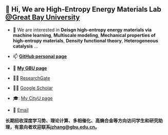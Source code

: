 <!--

**Here are some ideas to get you started:**

🙋‍♀️ A short introduction - what is your organization all about?
🌈 Contribution guidelines - how can the community get involved?
👩‍💻 Useful resources - where can the community find your docs? Is there anything else the community should know?
🍿 Fun facts - what does your team eat for breakfast?
🧙 Remember, you can do mighty things with the power of [Markdown](https://docs.github.com/github/writing-on-github/getting-started-with-writing-and-formatting-on-github/basic-writing-and-formatting-syntax)
-->
## 👋 Hi, We are High-Entropy Energy Materials Lab [@Great Bay University](https://www.gbu.edu.cn/)

- 👀 We are interested in **Deisgn high-entropy energy materials via machine learning**, **Multiscale modeling**, **Mechanical properties of high-entropy materials**, **Density functional theory**, **Heterogeneous catalysis** ...

- 📫 [**GitHub personal page**](https://jzhang-github.github.io/)
- 🏢 [**My GBU page**](https://www.gbu.edu.cn/detail/article/985)
- :man_scientist: [ResearchGate](https://www.researchgate.net/profile/Jun-Zhang-369)
- :man_scientist: [Google Scholar](https://scholar.google.com/citations?user=EvTN9dsAAAAJ&hl=en)
- 🎓: [My CityU page](https://scholars.cityu.edu.hk/en/persons/jun-zhang(73e8f2f2-8e1e-49fd-a71f-104fa6cb7c17).html)

- :email: [Email](mailto:jzhang@gbu.edu.cn)


<!---
- 🌱 I’m currently learning ...
- 💞️ I’m looking to collaborate on ...
jzhang-github/jzhang-github is a ✨ special ✨ repository because its `README.md` (this file) appears on your GitHub profile.
You can click the Preview link to take a look at your changes.
--->

**长期招收深度学习势、理论计算、多相催化、高熵合金等方向访问学生和研究助理，有意向者欢迎联系[jzhang@gbu.edu.cn](mailto:jzhang@gbu.edu.cn)。**
